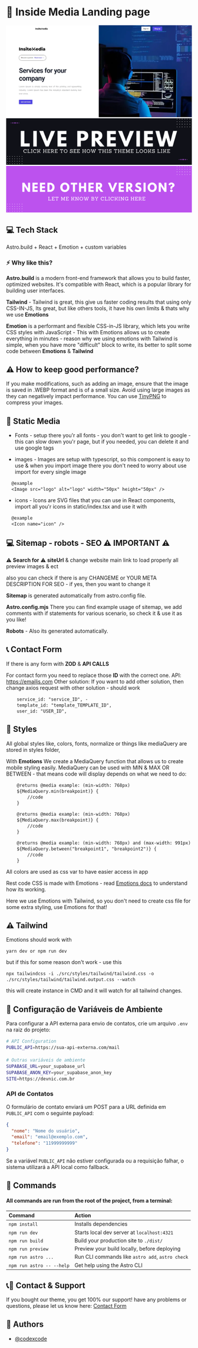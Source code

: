 # 🚀 Inside Media Landing page

![Agency Aestro Template Page](/src/static/images/preview.webp)
[<img src="/src/static/images/link-live.png">](https://inside-media-landing.netlify.app)
[<img src="/src/static/images/link-contact.png">](https://www.codexcode.store/pages/contact)

## 💻 Tech Stack

Astro.build + React + Emotion + custom variables

### ⚡️ Why like this?

**Astro.build** is a modern front-end framework that allows you to build faster, optimized websites. It's compatible with React, which is a popular library for building user interfaces.

**Tailwind** - Tailwind is great, this give us faster coding results that using only CSS-IN-JS, Its great, but like others tools, it have his own limits & thats why we use **Emotions**

**Emotion** is a performant and flexible CSS-in-JS library, which lets you write CSS styles with JavaScript - This with Emotions allows us to create everything in minutes - reason why we using emotions with Tailwind is simple, when you have more "difficult" block to write, its better to split some code between **Emotions** & **Tailwind**

## ⚠️ How to keep good performance?

If you make modifications, such as adding an image, ensure that the image is saved in .WEBP format and is of a small size. Avoid using large images as they can negatively impact performance. You can use [TinyPNG](https://tinypng.com/) to compress your images.

## 🎨 Static Media

-   Fonts - setup there you'r all fonts - you don't want to get link to google - this can slow down you'r page, but if you needed, you can delete it and use google tags

-   images - Images are setup with typescript, so this component is easy to use & when you import image there you don't need to worry about use import for every single image

```
  @example
  <Image src="logo" alt="logo" width="50px" height="50px" />
```

-   icons - Icons are SVG files that you can use in React components, import all you'r icons in static/index.tsx and use it with

```
  @example
  <Icon name="icon" />
```

## 💻 Sitemap - robots - SEO ⚠️ IMPORTANT ⚠️

⚠️ **Search for** ⚠️ **siteUrl** & change website main link to load properly all preview images & ect

also you can check if there is any CHANGEME or YOUR META DESCRIPTION FOR SEO - if yes, then you want to change it

**Sitemap** is generated automatically from astro.config file.

**Astro.config.mjs** There you can find example usage of sitemap, we add comments with if statements for various scenario, so check it & use it as you like!

**Robots** - Also its generated automatically.

## 📞 Contact Form

If there is any form with **ZOD** & **API CALLS**

For contact form you need to replace those **ID** with the correct one.
API: https://emailjs.com
Other solution: If you want to add other solution, then change axios request with other solution - should work

```
    service_id: "service_ID", -
    template_id: "template_TEMPLATE_ID",
    user_id: "USER_ID",
```

## 🎨 Styles

All global styles like, colors, fonts, normalize or things like mediaQuery are stored in styles folder,

With **Emotions** We create a MediaQuery function that allows us to create mobile styling easily.
MediaQuery can be used with MIN & MAX OR BETWEEN - that means code will display depends on what we need to do:

```
    @returns @media example: (min-width: 768px)
    ${MediaQuery.min(breakpoint)} {
        //code
    }
```

```
    @returns @media example: (min-width: 768px)
    ${MediaQuery.max(breakpoint)} {
        //code
    }
```

```
    @returns @media example: (min-width: 768px) and (max-width: 991px)
    ${MediaQuery.between("breakpoint1", "breakpoint2")} {
        //code
    }
```

All colors are used as css var to have easier access in app

Rest code CSS is made with Emotions - read [Emotions docs](https://emotion.sh/docs/introduction) to understand how its working.

Here we use Emotions with Tailwind, so you don't need to create css file for some extra styling, use Emotions for that!

## ⚠️ Tailwind

Emotions should work with

```
yarn dev or npm run dev
```

but if this for some reason don't work - use this

```
npx tailwindcss -i ./src/styles/tailwind/tailwind.css -o ./src/styles/tailwind/tailwind.output.css --watch
```

this will create instance in CMD and it will watch for all tailwind changes.

## 🔧 Configuração de Variáveis de Ambiente

Para configurar a API externa para envio de contatos, crie um arquivo `.env` na raiz do projeto:

```bash
# API Configuration
PUBLIC_API=https://sua-api-externa.com/mail

# Outras variáveis de ambiente
SUPABASE_URL=your_supabase_url
SUPABASE_ANON_KEY=your_supabase_anon_key
SITE=https://devnic.com.br
```

### API de Contatos

O formulário de contato enviará um POST para a URL definida em `PUBLIC_API` com o seguinte payload:

```json
{
  "nome": "Nome do usuário",
  "email": "email@exemplo.com", 
  "telefone": "11999999999"
}
```

Se a variável `PUBLIC_API` não estiver configurada ou a requisição falhar, o sistema utilizará a API local como fallback.

## 🧞 Commands

#### All commands are run from the root of the project, from a terminal:

| Command                   | Action                                           |
| :------------------------ | :----------------------------------------------- |
| `npm install`             | Installs dependencies                            |
| `npm run dev`             | Starts local dev server at `localhost:4321`      |
| `npm run build`           | Build your production site to `./dist/`          |
| `npm run preview`         | Preview your build locally, before deploying     |
| `npm run astro ...`       | Run CLI commands like `astro add`, `astro check` |
| `npm run astro -- --help` | Get help using the Astro CLI                     |

## 📞🧞 Contact & Support

If you bought our theme, you get 100% our support!
have any problems or questions, please let us know here: [Contact Form](https://www.codexcode.store/pages/contact)

## 🧞 Authors

-   [@codexcode](https://www.codexcode.pl)
